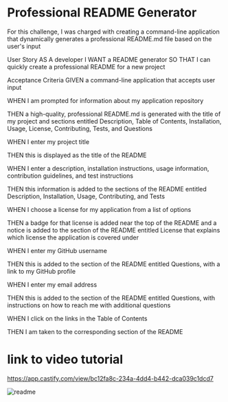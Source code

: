 # Professional README Generator 

For this challenge, I was charged with creating a command-line application that dynamically generates a professional README.md file based on the user's input

User Story
AS A developer 
I WANT a README generator 
SO THAT I can quickly create a professional README for a new project

Acceptance Criteria
GIVEN a command-line application that accepts user input

WHEN I am prompted for information about my application repository

THEN a high-quality, professional README.md is generated with the title of my project and sections entitled Description, Table of Contents, Installation, Usage, License, Contributing, Tests, and Questions

WHEN I enter my project title

THEN this is displayed as the title of the README

WHEN I enter a description, installation instructions, usage information, contribution guidelines, and test instructions

THEN this information is added to the sections of the README entitled Description, Installation, Usage, Contributing, and Tests

WHEN I choose a license for my application from a list of options

THEN a badge for that license is added near the top of the README and a notice is added to the section of the README entitled License that explains which license the application is covered under

WHEN I enter my GitHub username

THEN this is added to the section of the README entitled Questions, with a link to my GitHub profile

WHEN I enter my email address

THEN this is added to the section of the README entitled Questions, with instructions on how to reach me with additional questions

WHEN I click on the links in the Table of Contents

THEN I am taken to the corresponding section of the README

# link to video tutorial

https://app.castify.com/view/bc12fa8c-234a-4dd4-b442-dca039c1dcd7



![readme](https://user-images.githubusercontent.com/110856543/213372486-d9c3353c-1ccb-483a-8099-fc0f0a2a4ef5.png)


